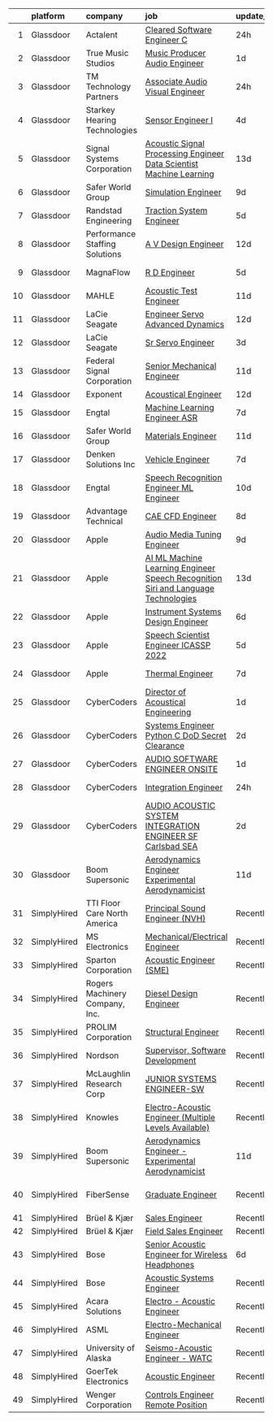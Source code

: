 

|    | platform    | company                        | job                                                                                                                                                                                                                                                                                                                                                                                                                                                                                                                                                                                                                                                                                                                                                                                                                                                                                                                                                                                                                                                                                                                                                                                                                                                                                                                                                                                                                                                                                        | update_time   | location                |
|---:|:------------|:-------------------------------|:-------------------------------------------------------------------------------------------------------------------------------------------------------------------------------------------------------------------------------------------------------------------------------------------------------------------------------------------------------------------------------------------------------------------------------------------------------------------------------------------------------------------------------------------------------------------------------------------------------------------------------------------------------------------------------------------------------------------------------------------------------------------------------------------------------------------------------------------------------------------------------------------------------------------------------------------------------------------------------------------------------------------------------------------------------------------------------------------------------------------------------------------------------------------------------------------------------------------------------------------------------------------------------------------------------------------------------------------------------------------------------------------------------------------------------------------------------------------------------------------|:--------------|:------------------------|
|  1 | Glassdoor   | Actalent                       | [Cleared Software Engineer  C   ](https://www.glassdoor.com/partner/jobListing.htm?pos=115&ao=1110586&s=58&guid=00000181d24d57e19e64e67a15b81045&src=GD_JOB_AD&t=SR&vt=w&ea=1&cs=1_ce58c0fb&cb=1657090693510&jobListingId=1007986078873&cpc=C19BE7EA145E205E&jrtk=3-0-1g794qm07imbs801-1g794qm0ii6hq800-239a644a165b955d--6NYlbfkN0ChYVx_I3yfZ_JDY3EFoivtqvi_stwnZ_kRt8Dowt_l_d1ydueao4NE-oUleRJ4yhjAT84hrvd75uOg-kl8XZmmLEAEl-xxI4xAIn5u-BB_S1Jq5nFRJ-DXsog_3wNIx93zBFLTHdhkCFEb9cn3WMEyJswSO7BsvwsFmSKvVb4SaBIK2NuCHPd_loHAe66cDzlkGnzuaSTrmMTPjwcNmRIWyrPAUDjHzihdndsi5MWuwA9WZTJfxpNdUXpt_GHJ_EiDSboWGfZST469iRD1Lv_0v0ljYGjD2oyGOuAf-OdFYQG3tlH2YR8Bgrcog0QmHPedCCWYkewIAguwMSi4nmxOEjx5cP8g0sqa36_gJ9jVyFYZLO54WAU6oNrCOwnyLqTY-rL3Q1R41Ysa2C4dQY_hgq-mN97_48jPlcp1_x5YRHHSu0Oa-YAJBNblrqM9ijN3ipNyNjdHFXLpsWUJ0qBD3Jq0uGlJqkeUggJ_1tJCwgMAPManu81mGiwGVtW8cem_QNqixwdOQjlGaYpn9-z1bLikEzY27QYLJfepW3dE5yRn6v7vM4bQ6qMAdnbZmSPFQ9IxiirRapnGcfCzeKTO4p-jy6M8c-OVEAj7-B_I69usrU9KTPOMKmrN6ResNtGq2GUCyCpCWtnbdFGvnnZbcAU24OUEORnNWx7tCH_gow-X7QEzuDEKh9PddS0rIgJfAUeuk28UKRRz74G-Udk6E0PMfIvW3Gfo7SrhLzkg67Y4WbmM17AK1g34h29gjibv3wYyaDzUU6gdMQPp8AVMoSY7h_4qhNp7F3hNoph42MWhYxvS5G49MJ_-LnP8klrg1H84gDo_EANfvWrWNZDlS4QLUrY1n6ZfSDnJwTH6Odx-ZazMupVE2ENN_-XmREPN1U5BBIlvKe3p0Xxtudhr2IZbc4ldl1T1sX1wjoJXXX767QUmUQHgZArEHyOoCojrhHS5MW8j23oQfkDrspMsnst8xdMeBJ3RIa1xu-5ixA%3D%3D)                                                                                                     | 24h           | Manassas, VA            |
|  2 | Glassdoor   | True Music Studios             | [Music Producer Audio Engineer](https://www.glassdoor.com/partner/jobListing.htm?pos=106&ao=1110586&s=58&guid=00000181d24d57e19e64e67a15b81045&src=GD_JOB_AD&t=SR&vt=w&ea=1&cs=1_f6762863&cb=1657090693507&jobListingId=1007982844153&cpc=C3517E2410EFB392&jrtk=3-0-1g794qm07imbs801-1g794qm0ii6hq800-e9ad603f9e1e1b90--6NYlbfkN0Cclaa377q9GeGOs9YARfq_eCDzB33vFgKlz5yYjo8czEdQQh3p8lYfEptMOoQyBJ7vsIfvVrQSJWNSSVEZI10H-7dZwhNuTLvz-qEP_0j4K4QBnJ4CqLCnpYSlWHbBS4qIZQgqN5MCnUg--oZJjHYXCubqSoCaROBEaetwyPCIiDI7YfS0l3UIgBx9lj3JYF3iXKbZuFNpFM5fG7g-n_iKLsmWDdhFpJ9G6waAn4pbyVNRVDYXzI-EeEijgibbRlbOTRroN9Fh8rgNZ-v4H_ATvUHfBNie0EGbqUeGNyylbtIv0baMzBbubPHh_FhU7NYQhnxZrrZv2u_mqTHsldQyjMaV1x97ISEgcOhFIJ7q1dOmjtAFzYzOZ2Z2sOBOwuzZ7pltiVPgcr844Iqrnp2rkliG3J-lQFEaxEcQXiqNlpJEHGy3L3w4h1lad4l16bxsv-IOnPrjWUUpBcanp1E9q4q0LnWCLL7pVuLUyDUw4KAqHArUKePhXyb_pD0ijcOz5U5EP4Clzw%3D%3D)                                                                                                                                                                                                                                                                                                                                                                                                                                                                                                                                                                                                       | 1d            | Smithfield, RI          |
|  3 | Glassdoor   | TM Technology Partners         | [Associate  Audio Visual Engineer](https://www.glassdoor.com/partner/jobListing.htm?pos=126&ao=1136043&s=58&guid=00000181d24d57e19e64e67a15b81045&src=GD_JOB_AD&t=SR&vt=w&cs=1_65e681f6&cb=1657090693511&jobListingId=1007985056122&jrtk=3-0-1g794qm07imbs801-1g794qm0ii6hq800-ae2dfae912fb5acc-)                                                                                                                                                                                                                                                                                                                                                                                                                                                                                                                                                                                                                                                                                                                                                                                                                                                                                                                                                                                                                                                                                                                                                                                          | 24h           | Remote                  |
|  4 | Glassdoor   | Starkey Hearing Technologies   | [Sensor Engineer I](https://www.glassdoor.com/partner/jobListing.htm?pos=130&ao=1136043&s=58&guid=00000181d24d57e19e64e67a15b81045&src=GD_JOB_AD&t=SR&vt=w&cs=1_458c724e&cb=1657090693511&jobListingId=1007977207720&jrtk=3-0-1g794qm07imbs801-1g794qm0ii6hq800-c9d9f3aad965f5e4-)                                                                                                                                                                                                                                                                                                                                                                                                                                                                                                                                                                                                                                                                                                                                                                                                                                                                                                                                                                                                                                                                                                                                                                                                         | 4d            | Eden Prairie, MN        |
|  5 | Glassdoor   | Signal Systems Corporation     | [Acoustic Signal Processing Engineer   Data Scientist  Machine Learning](https://www.glassdoor.com/partner/jobListing.htm?pos=103&ao=1110586&s=58&guid=00000181d24d57e19e64e67a15b81045&src=GD_JOB_AD&t=SR&vt=w&ea=1&cs=1_3bb96d6c&cb=1657090693506&jobListingId=1007956838548&cpc=6BBECBC74F3AC36E&jrtk=3-0-1g794qm07imbs801-1g794qm0ii6hq800-96c0718053dcc8de--6NYlbfkN0A2NX-yk-5saWumjHCeW1U7wjRG-yaZl6appTnwIWK0f8rKwxSZ_KunMwK6fICiLI7qhyb3VAP4n1P5rpdvWk_RblNP3dRrd7v1Vt5Rd7f2v0TATNLpa-x9D-YfHHQZnzCxjYNM3HlWGZn4DUHSM-NU1Njd63DZ3dR8OOiRnctXV-JdZGNwclMjFVL0PJPke_c5KuooElvSGgcq3kChcTutWVJKTpCkZSDkanCIopqP8l4EZ5N-3wVeLUwNK2l2Knr8SB57wO-iORZ57U6sFg2BpDHJ3EHRFNr4739MYXThvvBau97iNmTFVWy_C0dtO9-nD-QVHnOenzF2CLpz_Pfy77dtWG5rt_3_ZPeL-1qCNn7Fss3MFSCSfLUvq4psKOvBaWsRZRqsP7LBdcCmIH6dQSpYvzcgtQjKsDk9G1Wrbq4kzNco6usm0-tSBxgOSH__EvKeU6p_FIK-_SKOkyARe2R5AR9p6hOt6WmDezvTshbfiBCW_3n2EKj2j-1NHF_0I6JxxW4TPgDxYmaiZ_G9rJd21Rp_t7iAUQ0TKaZcd8rlyygurcEN2jvnIjeyXYs%3D)                                                                                                                                                                                                                                                                                                                                                                                                                                                                                                            | 13d           | Washington, DC          |
|  6 | Glassdoor   | Safer World Group              | [Simulation Engineer](https://www.glassdoor.com/partner/jobListing.htm?pos=104&ao=1110586&s=58&guid=00000181d24d57e19e64e67a15b81045&src=GD_JOB_AD&t=SR&vt=w&ea=1&cs=1_eb2de3b3&cb=1657090693507&jobListingId=1007964945990&cpc=FDA93C03AE7AED37&jrtk=3-0-1g794qm07imbs801-1g794qm0ii6hq800-96d226286c2f12c7--6NYlbfkN0DvYPAl5zQckMjk68bMvNfDPIAiKfADaYvAaxNfpCBdTYpuIx1McXjkqe6tCDHWi3ljEtOII_knDjEusKJI7K3G0sC_lSDv-ZEOXI1Iv2DsD1CYQVfOUYJt-ETIZTyU9mKS-ff0IcxA4pNjwZKL7zX3GTjAeYjTs8KHYuoV3tvcOoiTFalxrcqwDf2K9u7BKw11yJL8unYGmWlPyqQhuxHSouZQeKhP360fdjegdmqSFArvAkk1P0rUic2R-9YP_cZLgRelPN_e5W_b-U_7t5iXhaCFHks2Ci0CDaIrPHRvzcad2zZpsUoSLkj_J7SXDrJ72oVRQwfqMkIVZWECkt4KdN_FFBKbhJZje83SxfiB20i1aZoYq-X7SBN6OhQb4m3bNdtai7HWLJ8sgPbb1Meu4aJNhMF-xHjqqvq8Xstjuq_WsqttkYa2e_bnAXRFA9z_zBcsiaqkA5nBcEjZgJu2X2KlXNh82siLv90Y4zDXdLIYN6fquTeqG4X_gFCTJOk%3D)                                                                                                                                                                                                                                                                                                                                                                                                                                                                                                                                                                                                                               | 9d            | Mahwah, NJ              |
|  7 | Glassdoor   | Randstad Engineering           | [Traction System Engineer](https://www.glassdoor.com/partner/jobListing.htm?pos=111&ao=1110586&s=58&guid=00000181d24d57e19e64e67a15b81045&src=GD_JOB_AD&t=SR&vt=w&ea=1&cs=1_cf7c9f84&cb=1657090693508&jobListingId=1007973250816&cpc=AF1E4A3695F490BE&jrtk=3-0-1g794qm07imbs801-1g794qm0ii6hq800-001fdbb0074c0c8c--6NYlbfkN0BDx217eft1lC7uqItkaModCFPNh_e0lnHdKkvEJecXwu4gIqA7CFTnXnpT3oVx672UoEpqQbZ8CeqLnd2PjNd52z15eBmLXEOY5ERxuil_Cc06zE_7h2bJAbTw7qhELl5SB-9WOOcMC7-j5SH0fKR5-_cBUb8YBCfISaIKWxyg0ZA8LQ1ExNr_keRMnAZUoIsoj7hEfTAXQw6gZuoOKzDhj92zLxpnAeRrcZXsYRaG9FAzqJfzAOCu_3VWu4deybDYP0DGzpICd5makbbKRV7aNhAZbz4qhuSd2TWXyl8QXMKVyyQMVjQW1yZY4mOtUEru672SJemfdZhuELFD6mkn1eST5uXEwUoPufP49Ycw3q7zR3oXCC3f2A4zNfr2lpAqg9zF1H9I2PGeBwBqMUJFoqTtHbRAPR1iEQx3A8mqsrzPmUXDhRy4Fky8eK1PHsEP6-cM5rhIETa4qjsoa7Fc5qdkFOlBz2Zu1SP9t5yHes9LdXXFpzUtJjfCBAd8JyPdKfSozdxSTxbUFq5t390NqnNsFUPel1eaZyOiTbVW15IBdL8cImMZdhvT_twKIwKZvOIavrRZQ9xhPtBxE9eleWBtcciwOXFLfFN_1NbeO1ZhFPYEep2_iGwt-iv6oucv4WKOTYaPUZBjPWdlQ4mv)                                                                                                                                                                                                                                                                                                                                                                                                                                                                        | 5d            | Hornell, NY             |
|  8 | Glassdoor   | Performance Staffing Solutions | [A V Design Engineer](https://www.glassdoor.com/partner/jobListing.htm?pos=110&ao=1110586&s=58&guid=00000181d24d57e19e64e67a15b81045&src=GD_JOB_AD&t=SR&vt=w&ea=1&cs=1_b3266a42&cb=1657090693508&jobListingId=1007959401680&cpc=14D5209370AEC984&jrtk=3-0-1g794qm07imbs801-1g794qm0ii6hq800-39ede8f107027337--6NYlbfkN0AXoFliKwNxzh56Bt02S5rD74fUBi6QI1EUlbM42wbglNw8vVVxLQivIe2A6KbchX-Up03sFZ__uaskewCT7Yj-hFJJzeuxTq7hU8qD5Tan-fUtjOS1c_8Sq12GEAMZWI6gcodv5HQk4XYkESwoir1dR7YhZnykgd3V9fMzIXlKvK3D96QkNQMauaxTivINUx44djUEnwrdToHWMxSLt9V4YgtMTTvVay6zLfaz46fqK09oSf_5-9O9tLoS8itrS74y0Wy2rkXOHJlFzoittQXF6v9k3T-VbtEI0uh1ctIvkm5iqG2yTY0EGlPKd9QEhl70vBHe0lyCNDNVcC82d1LxIwButPUMYX40AdWgg3KksfjdkRuSYSgSC7jl4iMWNuKI7e_FAvp0sxbYlwRqlm0tVvCdxkWCJpP2guUHWPTBpsZDZi3s70B7NRZWXUITJgQX9ZmU91OAvC3i4jOtXwuMLe-WW4Qgis0vo2U-IaSwxENyyyb_TKtXSuxsP6VrFMi9bYKuBh3IGQ%3D%3D)                                                                                                                                                                                                                                                                                                                                                                                                                                                                                                                                                                                                                 | 12d           | Charlotte, NC           |
|  9 | Glassdoor   | MagnaFlow                      | [R D Engineer](https://www.glassdoor.com/partner/jobListing.htm?pos=102&ao=1110586&s=58&guid=00000181d24d57e19e64e67a15b81045&src=GD_JOB_AD&t=SR&vt=w&cs=1_cb92b986&cb=1657090693506&jobListingId=1007975497174&cpc=D39918EEEC7506B0&jrtk=3-0-1g794qm07imbs801-1g794qm0ii6hq800-de300a51145811f4--6NYlbfkN0C38BWpw3EBzI29jt_AbLJgXCBMBrbC6QbXpjXhG4qlugkjjCBYCZJb2J-DLr_tjlrJYi7z2ecRbfFPeor0jyUh5wVywVcPXUrZTMcXWiMRMNx4Hn-FgfgKJMJ9Fdj6rOQohYO9Btxs-gBvV0zBUMWhTExYqB3Gi4k9SxN2uT3bfHRzxMfDwU_iDILLkUdG9yR3_3kPjzZCqKbSEPfDh3D2tExM5hMm3D6LWfyTsyCz0Was5oca0ZvMMVOT_1qfJiLDOHki9H1Fh0KxAisf33MPyelOd0DzhbsmegokHU0bmnD6Zi38okdGqlAIyDRQR24tbZyHlyeaDaLbxutqN7bDFYaMQPSMW2UU5iBWwhZ3LQ5VleUbh37irK4dLlBxRgahlzTuhqUDFjM8502MQxKUY5IdIUr7CvXlN4Uwux55ZhmTjA-YNzr8xPbmom0_6lbATdxxJ0UouOaUtm8bwK5CFcKPdHXNKSsJhfmQvTah7RVdKH7qw94UEI-vayKRnSh5avfC2t_nzM9_n6iN4lGl8sw6QvX_tiDJQzIhcd5AmWbmY_kkHNQLzNV8KSlePc7BdjILsN2FusoluWjUV-mbj052xKNZgDObwu7K1rV40ut58STcwwISJg8vWBWzudoo-yX9vBmVUp9cdObghRaj8WwcCaPHb4dM72DlkDhd27fGiMGPqB6WOQdLUZQlGi8JQ_lEjg0Pk0oMEGd5PiyAuz26_gkdSmr3HhNahZxM0g%3D%3D)                                                                                                                                                                                                                                                                                                                                                                                             | 5d            | Oceanside, CA           |
| 10 | Glassdoor   | MAHLE                          | [Acoustic Test Engineer](https://www.glassdoor.com/partner/jobListing.htm?pos=128&ao=1136043&s=58&guid=00000181d24d57e19e64e67a15b81045&src=GD_JOB_AD&t=SR&vt=w&cs=1_df0a4ae0&cb=1657090693511&jobListingId=1007961615217&jrtk=3-0-1g794qm07imbs801-1g794qm0ii6hq800-ae8e3c67f2cc13d0-)                                                                                                                                                                                                                                                                                                                                                                                                                                                                                                                                                                                                                                                                                                                                                                                                                                                                                                                                                                                                                                                                                                                                                                                                    | 11d           | Troy, MI                |
| 11 | Glassdoor   | LaCie Seagate                  | [Engineer   Servo Advanced Dynamics](https://www.glassdoor.com/partner/jobListing.htm?pos=125&ao=1110586&s=58&guid=00000181d24d57e19e64e67a15b81045&src=GD_JOB_AD&t=SR&vt=w&cs=1_f5d5c7cb&cb=1657090693510&jobListingId=1007958536843&cpc=9908D8D4413DBB8A&jrtk=3-0-1g794qm07imbs801-1g794qm0ii6hq800-69c1aa3fcfdf28a7--6NYlbfkN0BVweAbpb_qTG7kONbvOXWOFpMik4mIBI_owmbH0tVOH8GIYTflTy_o4IUi18-ZUUziEqKhrIZRxK0I4k7MG4dcSRZDBgRndHLisgWPBwBVjhBS-w9wPjmDfG_Sxk4cO7voZz0iHeCSVxsjO2csQ_DEZ_EFLJDWDUjLfaYPC9SavKaDwkXkac4tA0VIIITIf9ruUJrD9qUfAvPm64wuvhucUfv31CPjHGgSpXDApuWJo588V2SLxL5UeTzYGTlRZtDphgixR_ugL_P4idV4T1p4llSghzK0p9ZNNux8lt6m5b7M-bktGS2IViHIOo9r_FTyB3Jewy60iF9dtCs5Sm_QC-nAYWdhkg1n5uXy5va4tSrhRXgtGNNj0zBZ-ri4G-bE3eaCb34n6pVmlX4rFNLlyT6rFPMX_Xdx6UlTcLAlYco4Z7FE8IFpMPCQn9YkJKyRK6CLa6g2VpJ2qsFX0vUMyeLVOh1hj6C_jPUyVzEb2OQlXw8TQ3EzMIQ2DFvjMM9Jy6jhh7_Lfe-xRckmgJZwZx2wDHF7dDNYehGBKxv3mp6ag-u9YzMQxRzyP2m8XvfQr58hwP6bnWhUo318fjzhxe0XOb4TbEm-aXkC0GTvjVIfjajqb_VTbIbjiV5jEQzV0pyrBTuvb0DgSJSsHmmiL7fhxSKKdDefyc5Nu26aNhOCV7YotZLmDkaQRVoT2WxKMozAvbNa_-QGRki6jodm17QxB8SpZ8Q7CNpBQwh7pwMlrBQ6yioExloBaJhBSipDFf4F5JoWRgk2yxrrNq01l0uPlxg8269tnCjYD6QN2WEFCN9Hcgly)                                                                                                                                                                                                                                                                                                   | 12d           | China, ME               |
| 12 | Glassdoor   | LaCie Seagate                  | [Sr Servo Engineer](https://www.glassdoor.com/partner/jobListing.htm?pos=124&ao=1110586&s=58&guid=00000181d24d57e19e64e67a15b81045&src=GD_JOB_AD&t=SR&vt=w&cs=1_53040fe6&cb=1657090693510&jobListingId=1007978474343&cpc=AC285F3A3ECA6BB0&jrtk=3-0-1g794qm07imbs801-1g794qm0ii6hq800-b4d429cffd9dd0bf--6NYlbfkN0BVweAbpb_qTG7kONbvOXWOFpMik4mIBI_owmbH0tVOH8GIYTflTy_o4IUi18-ZUUyDH56jzXsi4Yd0jbqxjbt2uybHB3WUFjdOGXfb1sS0wXcTrS2bmmDIjza3lfxt8m96sMgaU_NGuXrpBm5slqcuo3ORsfiCWvZONU1hhP7exok3PFUBD4K_r1al3OHxg2N-iSWm-AEWqmaj3u5E2C8fAUG_qFkq-yanyaGsbHhaY-tVsO7csi3nh4Tk9Sj_6VsYqINkIDthe3reqm7gv0mdVMB0pKma4PPyjDxbAc2mhz8lqFe0vAjbSMQ4bzGjcklHZB3_F3hEzGbYSbq_K9b8-SwlF_XfkNAwvKeGMWerfEo6K4qK_5O3cdUs1o8tHTqBPlMSJnUmxGlGWUKPfg-4Pyq7zGvDDo4dk7JFmOrR4cwmh8HEzmrpIQ4YIIk9V5uX_obP_FEVphFldxc_2Lsg2Lw5Wphkb4Mt04xRv_Up8HjIqpayPH_5PW6TSvpMeynB25lIVdBFqNVaBayamr9eAYvhK6XCvAx9NliRWbCwY2ao3B2vr1VLGBQmfc0D-poRNZhXKjVnwsskSkVJ9bLRxc9AzqntQH4NNFNyMQiwA6797hKjq3_GHV-QmBLLqya_G1O7FjwdZbC0hf_hJCnWSqMUcYICAWGvoHaNrmH8yRDGe18Z1zEKLsipoOosXgEHs5XMp5D2iqEM1l6Lt7j3cXFD1JlG0AdAuMWunpkIpN2z144SiJTl8ODICXSl193_Er9WSjs9_iqvcl_WTayYNwktwO6CRi7vrKbU9isw1BrKWvGwjkSy)                                                                                                                                                                                                                                                                                                                    | 3d            | China, ME               |
| 13 | Glassdoor   | Federal Signal Corporation     | [Senior Mechanical Engineer](https://www.glassdoor.com/partner/jobListing.htm?pos=101&ao=1110586&s=58&guid=00000181d24d57e19e64e67a15b81045&src=GD_JOB_AD&t=SR&vt=w&ea=1&cs=1_585b9f54&cb=1657090693506&jobListingId=1007961884057&cpc=AD560D7F3CD45A99&jrtk=3-0-1g794qm07imbs801-1g794qm0ii6hq800-45c7f1fcaa75f243--6NYlbfkN0Bzkuy17zoNwKMVjyusHhR7JNYo3SmelKzW8jp1Pa4Tky9YdqQTYDruI_Lo_5CRHlg7ix6VFGCAEAJ6CCWmPhz80jX0HodsfXkYCgLXHVqie_K-y7wsHjFFnc75fC5eG1qJJv0-iKJ0Gv6_eNsXP8MlAa9qp1uMEVIs4lcA1H5064MaqQktoojkgb7ytKJYiRWwtVvObFQENRXIOTjcwPJf9j94mIzWSV4JlFlfwipVbRQaF3OFjqcbTmDALEnDoG9mUPT_yR7yfMu_Yw4we0xtyCJoA5Av1I4Hjti21gCLqH08EWirIGnqYuhFhZ_3u6bi9EdVQCgEy_7DrjvcJ_QSMCqaTnI9KUbt-J23oi8Q6hclCslMrnz0_wXRTL3kvlCznyXKm2_Lyz6WwlNRHGkgljGOAYbKJxD3UroZmfjuPB3kOKW_e40zqGP4Y54ND3w0GfAjCD1sDXoeSn39PEhUaTvEKMsIhCjltnNYoF4wYck72pwhbYx92eFCS7IntkMJE1B369WQ78H2q4ICfI9T)                                                                                                                                                                                                                                                                                                                                                                                                                                                                                                                                                                                                      | 11d           | University Park, IL     |
| 14 | Glassdoor   | Exponent                       | [Acoustical Engineer](https://www.glassdoor.com/partner/jobListing.htm?pos=129&ao=1136043&s=58&guid=00000181d24d57e19e64e67a15b81045&src=GD_JOB_AD&t=SR&vt=w&cs=1_6bc49173&cb=1657090693511&jobListingId=1007959333021&jrtk=3-0-1g794qm07imbs801-1g794qm0ii6hq800-79f8fbb655aa20ad-)                                                                                                                                                                                                                                                                                                                                                                                                                                                                                                                                                                                                                                                                                                                                                                                                                                                                                                                                                                                                                                                                                                                                                                                                       | 12d           | Denver, CO              |
| 15 | Glassdoor   | Engtal                         | [Machine Learning Engineer  ASR ](https://www.glassdoor.com/partner/jobListing.htm?pos=117&ao=1110586&s=58&guid=00000181d24d57e19e64e67a15b81045&src=GD_JOB_AD&t=SR&vt=w&ea=1&cs=1_dd8860fe&cb=1657090693510&jobListingId=1007968594417&cpc=F4EED0218A761C36&jrtk=3-0-1g794qm07imbs801-1g794qm0ii6hq800-980713680f02e2d2--6NYlbfkN0B7Z8t6fEMDh_BTkcJVPNJicKvZQEBTy5HSwyHa20ewqmyfWNXjNsfvmtdqiCQm-EycS5O85tOZ8yxIGBMMmwGnY8MEOKUgmJM6xXSEyzHlY2AiEvO04mwQKFpYAuff2zdtF-tbwjg3mgOWZJDoJpmQviIPrPXVcxToNtkBMUdxFU14YBXL8_Zmsen1sYdQD-vjYexbiDMnTMBx2dtOY0SwLgrtXJ9JAQ6191P97jKQD6gbpHaJ0REgnPzusCVqHS5aen2vo7-ehPVrgBbtfdafymCdwI5Al7w3d_uvFEVczqEM7fNeAb5JGRYJ-p-7yRta850mh1L85u8XaqbNQSiq8hvGgPBk721cMLTgEDzWx91FkG74He-CmDPUzUSn3gUjcDzzg63iVP4kAVxxM9WzieEKLVpeGQbEopKQdnUuXtXa4GAvkvkzaeFIqe6Cs2Qh5UH3eH8158qAKYHYFw9SgZE8yzjULBSv1baxhU_tEuhiLTKPryBmD2VxKcS3pJ_KusqRyPVbzYIXW_nHEyoM)                                                                                                                                                                                                                                                                                                                                                                                                                                                                                                                                                                                                 | 7d            | Remote                  |
| 16 | Glassdoor   | Safer World Group              | [Materials Engineer](https://www.glassdoor.com/partner/jobListing.htm?pos=105&ao=1110586&s=58&guid=00000181d24d57e19e64e67a15b81045&src=GD_JOB_AD&t=SR&vt=w&ea=1&cs=1_15c2584d&cb=1657090693507&jobListingId=1007961802950&cpc=61E17551093C17CB&jrtk=3-0-1g794qm07imbs801-1g794qm0ii6hq800-6212383a47e53a73--6NYlbfkN0DvYPAl5zQckMjk68bMvNfDPIAiKfADaYvAaxNfpCBdTYpuIx1McXjkqe6tCDHWi3kxk6lOEKWz_PQqGeZpBTc4G87zF8m0YWPFqzv_woDnHgrLqAjZ_8qlZkP0-TJGj49JO3MNTrMew6OOHuLF7ndPS6Gq8xaD2OZ-Ph3Kko75uoyuDg9WUKophPKXqT_a_ZZdZ9olm_2dTeJ7Kv1OW8mk_CjQgS-P1Eogp9oO1jRu609Qg57NmLj3V8prR6iSEywpheRoxHQ3vW8JSG5RnF_F5O_QazzTx6tmf014ZiglN7V4xdKgMtdpULZig0dT-XWDA01U94P5C9Auqq3bWpyKg5MYL5C8IL-LoWqgZnM8We1WEaJ1l0nhVxqCEHlcSxSCeQy-9irY3INysVpuE5wTzFXi2rn4VYeDpAOlYhh_GV6uQ2hdS6vs61mqMd-veeBVAgnKJM7v4XKf9de0ZPmwDKHOSkNAkeWr5x2Dewr-CBAWUmh4_jUzMskeRFjOxGI%3D)                                                                                                                                                                                                                                                                                                                                                                                                                                                                                                                                                                                                                                | 11d           | Mahwah, NJ              |
| 17 | Glassdoor   | Denken Solutions Inc           | [Vehicle Engineer](https://www.glassdoor.com/partner/jobListing.htm?pos=109&ao=1110586&s=58&guid=00000181d24d57e19e64e67a15b81045&src=GD_JOB_AD&t=SR&vt=w&ea=1&cs=1_c88260ab&cb=1657090693508&jobListingId=1007968657831&cpc=444700D72F2ECBCE&jrtk=3-0-1g794qm07imbs801-1g794qm0ii6hq800-a4d0ebfb4954a2bc--6NYlbfkN0CVpS629HKSwIbWU3uCe7JYhQFqHj9gG55VMvd9q8Wv50hGiaNXpDD-eCLGfiX_7JR8NiVczPCRE61FrIkn_nv3sVSjUn9OYop1LuWNw--_7UPeuRsE7SDIUu6bpX8vMT-BQjZqdWvCy21gJtAPYLdQFUqaJu0Fi1gR9v0NOuJuDQG0GLry0kinG1hLBQdSG4gCNy2J4ftgTKu_IZZh5Cczn06JHGMhihUR5hC2xCHYEvWlREwOkegJU6Lucxko4ZvTCo1EHZI8D0iX1Y5A_ZU-M9UmJODcZL72piINp0xJx9JgecRsf5IaQQ4BxclCc-0gLenuamknospR0z8psk3fX9-Bdi4jgr7D3AVObcw73iq0QuqEwzqOxJII6kb6HRQrSPKouJa8poIrHbJe-NhV9laDqWSrGDYcGUAh2UKo_b1-Tyz1UbV98fWaBYCT3M2JweCMQDvMxsx-TgMKnQiwG0O2OGX65o7luRhCskYOx_YiOVzGE6e9k3auOPbCXaM%3D)                                                                                                                                                                                                                                                                                                                                                                                                                                                                                                                                                                                                                                  | 7d            | Foster City, CA         |
| 18 | Glassdoor   | Engtal                         | [Speech Recognition Engineer ML Engineer](https://www.glassdoor.com/partner/jobListing.htm?pos=112&ao=1110586&s=58&guid=00000181d24d57e19e64e67a15b81045&src=GD_JOB_AD&t=SR&vt=w&ea=1&cs=1_a3b2746a&cb=1657090693509&jobListingId=1007963445779&cpc=47CFDC01B3F81FAC&jrtk=3-0-1g794qm07imbs801-1g794qm0ii6hq800-15dfacf6dfdd84d4--6NYlbfkN0B7Z8t6fEMDh_BTkcJVPNJicKvZQEBTy5HSwyHa20ewqmyfWNXjNsfvmtdqiCQm-EwQcacNldguJfxWaer77ZZmNbjSpLFNRyy4CnkwZyhg2FEG4B0_g-SUidzbW1tHQ6Rw_UrJTLlmdiNaHAydj-0PYAoYQ3ZWTQFzdkDQbWnQa157Dhxt_MVYfzNbmJ1_4nfyf9tZ7y8QanunOHwiBHnQ8fr3vt6Uhz9wDnG6D_7g2GgObpOMJK-q9w_hYH_LI0pI8xKCbtK3D88mB0Jz2_SmaJQTD3riLVn1r_W7NSRHkyUWMb3WAYTD4Z5SLjhyrXhebpMOr5RsNAsBFzsBGUcFDVJAOjTUdRZ9vhErgRkt4deQY2Eo70T3mwiZEamk0YlYB6KsPHk9_8u6YYIyVpnJf9s74V1_MxT9LKByLlZtYXId0b73Tk4A9I6twWq5tvYoEeyD9_kqUTRfEF2rxaVLuYBA865f7rpNYMx-JKL7a6OV78XTDlJMlzcJIutWB648SKRhTJCzs6OldpOeAZscqyCSysdgiAU%3D)                                                                                                                                                                                                                                                                                                                                                                                                                                                                                                                                                                           | 10d           | Remote                  |
| 19 | Glassdoor   | Advantage Technical            | [CAE CFD Engineer](https://www.glassdoor.com/partner/jobListing.htm?pos=114&ao=1110586&s=58&guid=00000181d24d57e19e64e67a15b81045&src=GD_JOB_AD&t=SR&vt=w&cs=1_04ace48d&cb=1657090693509&jobListingId=1007966295586&cpc=8D52E76475A7E842&jrtk=3-0-1g794qm07imbs801-1g794qm0ii6hq800-8aa7339997f9a319--6NYlbfkN0CQRQ3eiV4YWjrRS1ho7HVQ9JO8v6Fb3eU0yDOJbdOiEguntuRlpE4-_N6DYLNj-GrSFynCo3eA9i0mjJ7JgcYrzwKb3tWClpO8NUaj-_6eyVm9eeIlMklvfwYqNfGbZKkXC2syrSPqU2vdP6Xwk61EIlVdlBxWvZGqMctAJktjJuLwveNvBEAeouUvM5ojMJ13vg8mFz7vTUyiTdxPML5Vg86ZNf2iH0sg_gmD71Nh3JBLdRmlTPCZb2SbZapVUUB6CV9P3jAisikH1u7pfU4GEW3pUtOd3grQlpSj5SjGCkkhXZYHkgMBXzRfGRiWpQX_ftcM7RXFadfl1mD1tK_ujXGa3CcEztPq8aFsX0s2JFE44tDIQxxfh9cKqWa5pQS6wkyRPm3tgye6WLwaSVRZR6K6bJMzb0gMwzXwxL6Olj_BZuU-QTYzjsnAqV00ME6gmafKXLmS8j3uCt4GuBPh5SDlH0R860IuU0DKQVHYd8P4slwx0bfkEGNdZuxCDiYNn_cP2uaL7lMJSoa6omuxF_Q-vRJjuOPTnzp_kYc22cgMsHD00QDA)                                                                                                                                                                                                                                                                                                                                                                                                                                                                                                                                                                                     | 8d            | Raymond, OH             |
| 20 | Glassdoor   | Apple                          | [Audio Media Tuning Engineer](https://www.glassdoor.com/partner/jobListing.htm?pos=120&ao=1110586&s=58&guid=00000181d24d57e19e64e67a15b81045&src=GD_JOB_AD&t=SR&vt=w&cs=1_3ddff720&cb=1657090693510&jobListingId=1007965233007&cpc=2CAED5C921A5F994&jrtk=3-0-1g794qm07imbs801-1g794qm0ii6hq800-c4ec79feb71a4a17--6NYlbfkN0BvKrLyj5gPmtZO9T8euul8TCxuuKNOtzRJOomxnwSEodTz2Bc-sPZlO_uSwsktAeiFX3lZLOWiwDHYHXM4w4N3x4ofAAmFz5hcXryWzJDEkC6eLYTJuNhdo86gN0BPXXf6brFb8NbKw8OvGNkDGWysU2NpqnPPUzdO_0E1R5CZAybEjmtyzF0r0_IoeLQEQzmxk9gEwg82QmmeI1x5nPwopInHeR2ap-68bS7DVCTtaRDSFS_N4oZrno4GSNQ-VQAYWp9Wh-XUFeD3k7DbdW6gI_M1BAUcX2Ad2o1qEL34vwl9parIUQtN8ug6UIjrzTIor1W2Ftuf_kY2x4tuoEeaO7u6JAKX1DLL6PhIMMOdJlJ8-Xt3Z2FJj3XemCDCkruX6ONP8BkO1rVd-V9DmdjFZPUy122nt__wsfib1EqZ0tOVjqT_8cO06g5UA_qw4XXP0kCPbeQhrxjZmSmZzy2V2GJNCuV7cvTtK9LW4UHtpWAsg1tJw-W_Jxckfk48zJt3S6PpUQ5wRnSbnyhuYXZ2WIkesqWovTSOrs70tBbEEsq9Jaqcb46VN2f39mwjAeD-p0pdlwhxe-xRjBZqBI4zEJjYFRILm_7yyimw47OtxyErzvYXvcJuJSa6EpxeX0hRlPa9-A5UpjsRRE--et3u76vgVnMvX9AHPl6pI0eSxVmilr8W-j3PHhW_SGGfnVf743fMnNWSU70dKkUc8pCTkcXnY3J2AD5F998wLsO2D3Oq1iEm2y8ji2ed58lRsD91wz6RCY33-_irq4uq-NdEeHXAP7TD4j_nBHNZPEk2qCxSA5HnOwB0qteBnqlWss89IjXI1XJSxiTysel9iHwdCYQ3e-u7t-wyGV13jNFQvAmNRit6U1ErDqjQVIy0Nvl_SLhTYd33Ru0f1jrUuyZWjTqhoawPGTIGdErNDlXwGEDDMf4OdfUMdspfBoZ_uzh3Yle9tJLrT6AjRpLYkDpE-7bSm1T--zs%3D)                                                                                                                            | 9d            | Cupertino, CA           |
| 21 | Glassdoor   | Apple                          | [AI ML   Machine Learning Engineer  Speech Recognition   Siri and Language Technologies](https://www.glassdoor.com/partner/jobListing.htm?pos=107&ao=1110586&s=58&guid=00000181d24d57e19e64e67a15b81045&src=GD_JOB_AD&t=SR&vt=w&cs=1_27f18a4a&cb=1657090693507&jobListingId=1007958038070&cpc=3164FDD6030E246B&jrtk=3-0-1g794qm07imbs801-1g794qm0ii6hq800-6db3cb9dc76c75d6--6NYlbfkN0BvKrLyj5gPmtZO9T8euul8TCxuuKNOtzRJOomxnwSEodTz2Bc-sPZlm1JPYWoVnTExhjqLdjojEAt_IekHvZTvYlkK4G-xkRKeslAz7x35oAI6zItaJonoYtslLCLD4jNF97rzG1ObJGkmiLtHEr6R-GEyxrGtBHMLq9_h86HZaRQoxau6BgUVuSvj1doJqZ-_359vOgr2zgfHPaP_7mwY-9nb8U8nlvpskGr_o9Gg7RpHljcYPkL4AKKaVhMVQzH9-6T9Jx_UGREuBiSAFsOcP5rEQ3RHZBAHLbvRW2r4tGreQJIBsu1uIkBFO1lOXgEbjfjPVjt7PoBXCFpDWniFNJC4iqindz25tnNsZMvKarwiqyKAhf9Z0GV69Wzt0Kijc7WkKVFQNotFaYfToF5w4MWr3vkIxsB8YNwyTAZLLRSss0wIUoBIjyT4OKkjbgEisD1UDftYZlZedDePBPxzL9GqgFNYqp5wl8Kf9TXXHmF_2uA3HOhp8BJwqRgxS70EERN3SiNscuTilh8xlzY6yG5fAtkKKWoTcM-8dRc95DON2Kv9e5KreN2TDzdw3oN7HOkJoUdask1OG6InQJ3zsnZLMU5j7yfOEM1EzTvQm6NpzxvDqTPtR6zAYpqK8w1M21AnV-YzhJHybgXUeiolLSro1Dhvr9OXnLg6sadH9DtEiXn8gkUzHqkf5GXsCF2Dzr5rt3QD0nbIW79vXp_8iYWIe2POEXRRd7yrjR_5NZxs2ohdDbP4DOYhYo_tkc7h6A_qu8lYl2UGCxfYEhr9zDC0OxGYopILrhPs5GtwHiz6hgyDrRUBnPuJw8aPehsqwYoFgEg6EYWKBdX2FzpycG3-PD8aCDhoj2TnxRJUxapf8QsH5yiEDI-3FpJ_wWPk4zX4oMa7MUDL-jY-w5KYKNVpPFcooeRmtlXmlMHa1cNipi2GdnB2Yp-TNMia2TW1QvcXCn65pyCS1wuOLWTB8cH6AzRsKElOWX79A2ndRtu7ynWdAOfGJSj_KYMcKquvHDvJrbo56ndt6A59kzqpzHLgWvlyNcs%3D) | 13d           | Cambridge, MA           |
| 22 | Glassdoor   | Apple                          | [Instrument Systems Design Engineer](https://www.glassdoor.com/partner/jobListing.htm?pos=119&ao=1110586&s=58&guid=00000181d24d57e19e64e67a15b81045&src=GD_JOB_AD&t=SR&vt=w&cs=1_91beb359&cb=1657090693509&jobListingId=1007970094235&cpc=B076152010A3B66C&jrtk=3-0-1g794qm07imbs801-1g794qm0ii6hq800-b9e46a702dfa0a85--6NYlbfkN0BvKrLyj5gPmtZO9T8euul8TCxuuKNOtzRJOomxnwSEodTz2Bc-sPZlSXfvz6ygy0vastvkEhm5ETJwOTdc77DzdgeWJ2LUuVSz1lhwk1eNw8f5c9r55nohAsarAOmKGwsrdH6512flrFjP41s9H4Zh2xWE4fKMO3I7_maFxcgwGtLfDXBhXaTuKxvbnyKs9lsrsHS3U0RIqXH8Z8a9lwUVrdwMTTYsrY8yZvwXj4vPsBqyy7oHFVom5T7VDxOM4vZf8ZLrpoPB-u5n0kU_S7zzOI-S0yqFIj6-PWbkqCc_pTMwg95gveGtKD-PxKt6hs41u2SyDCzRMooB84UkXiEpaLhUGjY6Kvcq7zGk7P2hTHfmLhjxPO-KxPomFz-Q2jCOSdeDT1KIkiosTQJ7fzssN5vMYxSB0tsZvRulwbIC5ZDRFIxGcRDdDRE4vAyGQQ5akWx1_10apVlJDRoGBquTJK0KM0x79fnYxZVbpSyqHRQOoD5WAdLUCCs904gWG_DegOMAcOgUxvrsrQNrAAUJ4rDqeT6lqT0B0fI_Lz8mF3ywbWXKKIhR0QKaZ1d-yoSa1r2O7QARuHVwqJtQIxs-dFydaCw6RX6zoh29lnyNnUaV0yuYcvd9i78v-2y1bdWPa9Uye2tMJHM7NqRuv4YoS_eKxsoj5bXZG0VhxQpGr1QJldZ8Qw9-C8GZv22ffd4IIAH5WmQYRIW8U9xXpp5BgGXpbiCkzgAEq6phD4ZnMC8E1CoM2L0pdZG3o4RH49j-c6jD-gBD8oiXwCoAZmIOina6slms08cKkCbMfA6CZe0ZXxG8mM9MxwH4Zk7LAvkMh9nODm0QPzaRU-bD8Rpq65a41jeBBvHbV5kyJT62Vn25LGZOxtngnxVpCXbAOaOJXOL2JorjhPozwehjEvdZ3GbGw3NsumJhc8GreuHeo9ylrmfrn59BT7E0nwqMFcPG4CO1JQyck22XCrmIcLfU3GW87VTJ1IQ%3D)                                                                                                                     | 6d            | Austin, TX              |
| 23 | Glassdoor   | Apple                          | [Speech Scientist   Engineer  ICASSP 2022 ](https://www.glassdoor.com/partner/jobListing.htm?pos=118&ao=1110586&s=58&guid=00000181d24d57e19e64e67a15b81045&src=GD_JOB_AD&t=SR&vt=w&cs=1_73242e48&cb=1657090693509&jobListingId=1007972446544&cpc=F41FEAB56D215062&jrtk=3-0-1g794qm07imbs801-1g794qm0ii6hq800-8d2820b72c8f1834--6NYlbfkN0BvKrLyj5gPmtZO9T8euul8TCxuuKNOtzRJOomxnwSEodTz2Bc-sPZlt2Zgji_QUXEWVZWMiZmYmLP0GX0w3P5OSPEyIABfYw4BgPx_p-oKWeGiDX4KgHQa6P152eFmmZqgPaWIaGNRcbCBbusIy9soiFgiDubJ74ZXew10VassKy2xXU39m4yii8CmJ7sGfvrs5gLaVYNPMgxe-N6wSC8MY3YTrm-jAnnwXV3U7feh1BdYuDLSDVW4qyeAoPd8CvcZnE7LvxRWSR86Jahkv6-98nCxu1pAV2R0xelxWTGrbkCs4v3O2r6XKmFFB0nCirYBXCseMMFldRqhq01K22XkoZP9h2gJRHAioTidAvLUZlwnMf2OG8KiQYwo-aCIpMEUVOFo3VQ-nPPaNggQHE-3o36brN388O6Jpwl85CXoTBDVwfUaFVBKaHv1NM2i3qc8YQE5LbcHZ2eE7uFcQsaWKWSBAE2yH6WIbU0cai7J4BgqUSERX5mTIXGW-dNlO1Ksj5GFzFHPjE4dsF6O-4hkwpqj1xhaoezgq90a-FbTIg61JIINfR6eU31ntUS0pZh9ETxFE_h2Fwm9ELH7DrdDoVhUG2TrdaGsFGjozaBHVM0BWjZip0MlrKsiXiSjoBYcRxXOaDvuOM1vm03o2v8CfLEv5Nf2bjdZ5LTehXYeYzn7VbIookhOyeeWt6ByZg7TJwAzLV5QrlhKjmtLiIt_tAtNNVDCsuUc5OU-KfFuHRgrCYG60dyea9caHWcIA8BmeVJHjge3nmIR-Vq_-kgy_oaoorj89wjtd3uOlYe2wJhVCt-XC_SuNc2_9kyasnWk6AlDbQGZqS5LHb2UmA_VjZxFfXcVu0d_hTLtXN0aU-kleQ8Xoyq_SMwEm__ONf77lgVZ5tay_zUhzGeUh_IM5WhBl773_MDaK_-J5gm3ZXhgYRTB0yXEIWrWqURRcjFrwfLmnXpI4dBuTwRY8bEXA-Ugmp4HIv4%3D)                                                                                                              | 5d            | Cupertino, CA           |
| 24 | Glassdoor   | Apple                          | [Thermal Engineer](https://www.glassdoor.com/partner/jobListing.htm?pos=108&ao=1110586&s=58&guid=00000181d24d57e19e64e67a15b81045&src=GD_JOB_AD&t=SR&vt=w&cs=1_fb8c616c&cb=1657090693507&jobListingId=1007968088694&cpc=2CAED5C921A5F994&jrtk=3-0-1g794qm07imbs801-1g794qm0ii6hq800-46e2b98f41f4b0bd--6NYlbfkN0BvKrLyj5gPmtZO9T8euul8TCxuuKNOtzRJOomxnwSEodTz2Bc-sPZlO_uSwsktAegeQ04OHVZhRgFPPvobbJNf3hR1Q7Lo-2Goa0ODMgchbcA5d6FtbliMyGzeeOcs7Ko8keNSpFlgOfTwllU_8Kn4bZnqpQhm0nsZuTutRrXfetXBN62vyygDffhcoxhTduS0QdoZG0tf-BZs0m1D_HMp37vLZX7cAB0czJ4O6psC6tx13I3eAZBZ_nnFOE0SrOiy7y0fhD1s3SJfrRzCdZBd2STAFK0f48wYGyEwArxRnqPHDM8KNocX3HGKGoJe34CkCuI1DGgQUKDubbJBZpazd3YGs1DGqqCjBChKL-jXIGYhVRijLWqLAZfEub8vVfye7kdwXQNGinlnOHurz5OlRm8BuuM4omMe_UfEpw9N894iQj1WewwLNAd47FdHkj-Dvsr9iWXEVEZOVtEk8AwxBzTrKEwgl2_IyQKlJbcjrjdGQApCEjWV-pLdixTxXxxHeemD6Qr9PNynJrENt7lvthN-qJM76p2YBnZX7gCcoUv5dOHnJwWUr3Wiqm1WpjaNFGbEre_W04nq_o62xOcv8QWB6seP21KHBn2eidq4A5rdEYHzBs9REnTqZ2qUiSbdgjlqME92XNSiNnOcBKr99BxADSqdsAt8EdpMhR2__66RVIo5ks88UP6VlzuzCzy4oxbNbkOo5LmVyCW1bJI7dScnPwZ3ACXBMaVcqxd-La_vWblDYJVE9eUdUN4t0iAghkN4vYRGokE198vJ_vYQJ4Z32DucWS4EEMeXihwiSE3BIhzYgYymJEgl6aroY8LTr4ykMHiEYB8AHrjZU7NhQVUKsC0a7DIB2kYlOm0kuJa5FPdAn8kfoi4QjdA7kMNjU5LWFY6ZmgMil5bSfijM4pDTTvRRmLQ801mYjsTyXDG9FevHrMD9)                                                                                                                                                                                     | 7d            | Cupertino, CA           |
| 25 | Glassdoor   | CyberCoders                    | [Director of Acoustical Engineering](https://www.glassdoor.com/partner/jobListing.htm?pos=123&ao=1110586&s=58&guid=00000181d24d57e19e64e67a15b81045&src=GD_JOB_AD&t=SR&vt=w&ea=1&cs=1_f46e7518&cb=1657090693511&jobListingId=1007982605289&cpc=451933188B21919D&jrtk=3-0-1g794qm07imbs801-1g794qm0ii6hq800-80133e51437a989a--6NYlbfkN0CpFJQzrgRR8WqXWK1qKKEqALWJw739KlKqr2H-MSI4eoBlI4EFrmor2FYZMP3muM16rRhWfLOvl5ENjIXfHDI0d6ONAEmbpFYPVQGcQ2pemRtIo909CR9HtrWDd2KD8gOAyNnGUBlWNphIHWrKjefR1eqWvRj2JLWjelWIvvpDPFvG7WbIfp6Wwwlg6deMTmCJxuQv7d3PzblDBAlt8q5PeWCs6Ut8sue2OzY49yHxVP8t5CCJy9exMdmrKHJ75CElPG3PnApCVtuM8ZuwpsHYZkDHqzBn3g13tEBax_xwreBpZTF-dHG329ezCtB5UvwT8rMtDV6jhj9S4Yn7C3HY-lWCor_CQ-tSyBb-bmDHE2HQyL1HJguhisFaPVbcIi1qv-odsFEBhO2-W30pWAEFf8JrddTNzdaEXizmPsTP1WF-dJv1m28vBGwb5mb2nPUychhpSLoB9EkpMFPygZkMWON8Ffyfy3ErjOap9Ft9B0izX5bCis_qnc9yffxhp6RqMqKMaRsPlu1n6MdZ-4HrQEFPBDvNaEdWJKSj9HvLcQBwcEYoNz0Q8jS2VoTM0IJfwQKzqKJrmqkWwCvj28cf7EE1xLBHcAyLJAXDnx11JMFyFZg04kP4i_6eXPJRrVUr1eTDIAJo1GBsBzSW_aVC41fv1qVwPjDUFhFu9Y-J7kzzN-phfQrf92NwsZaJWT_lCE-ohCx_i112Xv1UaYdaa7QyYYPOEOI1uNZarvAtAs5nVrm0K4rZtvHDxysrOWy4smAEnqJ37rJzNOoXrQ7PSEVU2xojOy72tOot2UfhfQXxLRCFgFMPgxQY6iD_gC1h174rmqx3oCiBFrqvrJMtGosr0rDSEBj982hqs48KFefpEXlnMg2ayWl1pKvaBXnK8n4tZ2PzMcjlK7dBgA9hDG8dX0QOJEAZUbLMgMCzfMrcn85kCqbZKn0JWYx1c_gjjQzUbccwpeT9wV9egeuBudAG2qgh2IvqQQleEEd3a1SyEwgfy_USnZOgCaiQsNXNRPiLMcx9QA%3D%3D)                                                                  | 1d            | Austin, TX              |
| 26 | Glassdoor   | CyberCoders                    | [Systems Engineer   Python C    DoD Secret Clearance ](https://www.glassdoor.com/partner/jobListing.htm?pos=122&ao=1110586&s=58&guid=00000181d24d57e19e64e67a15b81045&src=GD_JOB_AD&t=SR&vt=w&ea=1&cs=1_8f68e1d6&cb=1657090693510&jobListingId=1007979947816&cpc=32EE424DE2B657EB&jrtk=3-0-1g794qm07imbs801-1g794qm0ii6hq800-0863df3c87b4e9e1--6NYlbfkN0CpFJQzrgRR8WqXWK1qKKEqALWJw739KlKqr2H-MSI4eoBlI4EFrmor2FYZMP3muM3crcIxY9HAJz4A0Fy8syBtGgaCCmRjeVe-MAtWgMtTcgSMHLyYsylFedvuVZhNzJ_WvTEVQgtj53zGMVa_XlGK892TSKMtThx-mP3S-dANq1FA_Q6oun_n5vYOv7yDTLdzEpC2Pj0fmC5S3odYjmN8VI0t5taQAGD_7FT5S1eQfZg09dpIxx8nHp51hSGUW4ddKX46Zm9fmjUvdYFtT9AlrY2ujSPmcRT4Er-AMOrbpLEquVRmwdDfTnlPjFxCcakZXMLV78TDlaD82oNNCoadd1Kr7WgILjoRBoP081c-UxQmbZsDDNMcVbrvgiMU5n0Z5UgcJCPxsnFo8mEDG4BBdTCYTrT43XgCQuvs51aF5NDsvQ_O6rFRXiW7Wd-lDr2hw0fQDl7a030jdtlCPAipkMyO2ZLUys2fR0nS-ZAvMnPjkfXIsYX9iRU9Gq1lTy82h6mi_PWpS4MjlgybI-9ZAbxvtznrBv2Kqs7mHvGiWhXn2D4AySEEVpOJwfvrMs7x-0XrYCUoPVwaMvPOwlcYWBAtiJ0_VJ5fj8MfAY4QrHqunV_VI1lENa2--059YZ7TZ6KvaQrewxKonlsjh4yjN1dp6ja75_IT2BuoP7j4NJxf5gOzaJz6GfnscEIT6ZHCp6fUEh8y-kYKpOY0DiGFPZF4LlUJ1HLK0arWGdlGNPNH7qDmcmnzSvFAQlHa7mAJkEzqfaJ-OQr5TF9Tl7MeBZFKJBQ7hHCgzgLzFniv9J9ctnQCZS3SQvp_J_b9nMSL--ClDkdViIB1zM1iYmBY4h14b9cBwXR4e-EEsuIs7BDeS405UpFKIl7oNXoUpGbi2a-tZO56ybP96aFa_H-RdxUvgq-L_W2QvoD3VEVONR8us623G6g8SrsAWbQRgueVKhlOc3mBjI4L5lzcLa5VrmXwSmytqsI%3D)                                                                                              | 2d            | Melbourne, FL           |
| 27 | Glassdoor   | CyberCoders                    | [AUDIO SOFTWARE ENGINEER   ONSITE](https://www.glassdoor.com/partner/jobListing.htm?pos=121&ao=1110586&s=58&guid=00000181d24d57e19e64e67a15b81045&src=GD_JOB_AD&t=SR&vt=w&ea=1&cs=1_5947acc8&cb=1657090693510&jobListingId=1007982605566&cpc=FA84DF7EA1EC2398&jrtk=3-0-1g794qm07imbs801-1g794qm0ii6hq800-16062b2427cf47f4--6NYlbfkN0CpFJQzrgRR8WqXWK1qKKEqALWJw739KlKqr2H-MSI4eoBlI4EFrmor2FYZMP3muM16rRhWfLOvl8w_Q8ZIS2PYrNr62g5lhgc9cXwv0uVo5bzzNHDNeV8I8YEzWfCI8tlU3Xkbj85AdPK2tbkOSaeYazyWxiMp1zri84sP_q6RvFlGmBgshparX8GgFdQBfiFSJ8d7JaeF_30OBasNr0gPLcs65VT2HdInW9v0nEVOa--6-2QOi7HqPqyakV0KFTjdWTvrVbOMWq0vhawh9DrIvuWNv0LszREik0zn54BYjUMm0GrF6O6dNa8H2VnraDa-8XY8ofHcu8XrmclR4ick9iEKOJZcCfxC0Lm1o2IJSuc2kbAMEn8dUn3KfrVBDxNLKJIHAsd6bhpAma4Z4a_tBcLOf6u8H4kWj7D1ABMz-jzjLZdgYI8A8Ud9cYbDW1gwnPwnNLacjTnshYFG5s8QdiGqpOrzdjNL11nr2ZAV1NM-tRgfMjbsky1vy3rnwbl7fD8iy8RxxYKJRBI1p4jUfiyECVoZxeKi4jLNuR6yXc9KzZ8XGi6DCjWLWGw7UqCzoIPlyG6JGC26QiVFuyoTTCKAJ2eX-m0pkJrI643uxzBKfz8z3M_H57NDYVZ_fx80LofxAgJv46B_pu-ceqUY2LoWj1eK_a1tyQ412fABGUnnZkUlC-JWGS1pHSxNSsL-um7RLhjt6UiEJ-8bBc3Q-D9qXu1PGPETFwlNRPJNDXcmWipWCuPkYVVC8SuxogGp6xLk20Ywa_pi6jtSfCHyCjR9BV4CBdbo6rn0Z-KAr06D0yhl1aSbtjnQOIV2-LH230qqRgSJQkO6suZaeEZDPtSTdjsHIOidUOIpElwhx4aQpnPHe_hG1z0wK_lNtpIKCSIBgbnBrUEK07evbu-DOnkSzBshm155sfmCNufoK2bbxJxkodSlWknR_TmaRPZLtZQtPMec85j3UKT3vkj6vFsWyjXxl4-0bv5fNdR7lg%3D%3D)                                                                                                    | 1d            | San Jose, CA            |
| 28 | Glassdoor   | CyberCoders                    | [Integration Engineer](https://www.glassdoor.com/partner/jobListing.htm?pos=116&ao=1110586&s=58&guid=00000181d24d57e19e64e67a15b81045&src=GD_JOB_AD&t=SR&vt=w&ea=1&cs=1_3b2e178a&cb=1657090693510&jobListingId=1007985386088&cpc=FA84DF7EA1EC2398&jrtk=3-0-1g794qm07imbs801-1g794qm0ii6hq800-42938ccbc7af2dff--6NYlbfkN0CpFJQzrgRR8WqXWK1qKKEqALWJw739KlKqr2H-MSI4eoBlI4EFrmor2FYZMP3muM3nsBG02Gh-ccGOpuyMUAbPRHwBrg4ISNgsTGmZ7TgGm5ltt0qwoO_cH-7vXtjjwsUkNk2uMpC4Ub67qM5y3qzWMXdl-m7fvvk3ObRfHdbV5YafyW-7nhpJuQ1oEaYuJmkjgccEGRFq8RxoPcRazWLmZQykVKYlRJeV68KPiihfwGNkeGH9FTBfTPccszspjHzFFFX8FESnZJzMFZB6x4q0aFaxxF8r70-rYE6rvATC-gsuVG_I_nKdO5FezGOG0EVMp9J1y0xpsKd0RE9UG60dFVpDNz5OFJDKqJUyK8oK8hH8El1j5OM0-dn0v2T_tdC40H2tKbsyeP0ttbX_wJwF3PClCOINzeBonP_bwp1qDcFiHClAE1Si29QayRkzE3_aurgTHz-5h0GrEUxvBnvXM6bcCYRqajQQdAVngln914Ln62mki8FmLTdv0qjcuAkCB9jyanneMdaaqzNAQQH7dlO768WdTlfTDlBoQGktsavFHhBcjctPBGFtSoXZjvHyYtRIBWJLl5v3UhJkoCDc3UtoypYb8mcWZD1x-pMnrpyZsx0h-1nMRmQjzNjfoOO4XLTWbjCamuwxZM_p_-sG-v4g75iHqAd6wAjrTz7-q2LhnKbK5GT9HDD51WWlo6ybJvKUvqpfXRVi5ZucoInENO0A4zVlrym5FJRZBtreqaQ1owp9rKxLhfmm4-0nXLjN4Z1eU4eWMaF_HzuowtXSik2Jzlmb3fTm-DNMKdFmWYwwtRPWDr7mk2oxCQZpWs_LIWe_Dhevuc_AXS1Bys9mps1km30kC0fWT1vfuQY-xJ7DcI4j11slCimOpfPFFZ3OX6Ljz2PtjbCs2fjRriipyMT8nTm6XXDG8L_EIN6DuPUSXzTC7-DaIdeqKONV1Avvwld7Q96XV63UI8oiO-rH2NSAaLxJk9PhAGFC4DwXcC2x_3hVZup5)                                                                                                            | 24h           | Torrance, CA            |
| 29 | Glassdoor   | CyberCoders                    | [AUDIO   ACOUSTIC SYSTEM INTEGRATION ENGINEER  SF Carlsbad  SEA ](https://www.glassdoor.com/partner/jobListing.htm?pos=113&ao=1110586&s=58&guid=00000181d24d57e19e64e67a15b81045&src=GD_JOB_AD&t=SR&vt=w&ea=1&cs=1_d45d92b5&cb=1657090693509&jobListingId=1007979947698&cpc=B076152010A3B66C&jrtk=3-0-1g794qm07imbs801-1g794qm0ii6hq800-50b7eeab5be3d0e1--6NYlbfkN0CpFJQzrgRR8WqXWK1qKKEqALWJw739KlKqr2H-MSI4eoBlI4EFrmor2FYZMP3muM3crcIxY9HAJ61jd14EItOWkRi9dKB7r6PLqowQZqBGEQKLNf4tdpvxJ1PRBn-LBcyuq3cNaQqt1jl1KtYltxzBCy6EgZ0tcLLCYsbj0c-iw3O5o4iNNBMAG144fNfccwOmGuHK8YYCYVi61NWdpZ-fivjI4-LSwubBK1gVaUYqc1zadykC7Yf7yeNPBlvGaoE2dcWjOHdhd5v_o0RtevvCBr2s5VIytuhsbEIuSwcvdbXLjaQAwPyTRxwl0_eqeUz5-xKfoHne-fuTJBLPese1rJi034AoiWmWsyRSb3XmgH0VmlaR5UqV8RA8UePcUm0Rb1mTFNaNmDa3mAlW0owSHDq3-RIPIUUSRQS8ZsTSHJY1OqIHAVfYUZVo_ATHWVdI1exE2qPsImPoyv8P9CjudT1neweYdNWazgbOPyD6BswE3zg3Yh8DP9BXW_dWxytWTZj3XO8Xk_yd1mpzPsrPCXk2wHUa-noQmwzTORfnzETg-lnHFx62IoPI1TkF-TESSphf4NS5L8n73rXP-dPoDuvDA5DInGONabHfCQlR5yzH_XNZSSiFLsK5Lv3mCxlgbLT55etSJchZ_SodYsTmQzZqb8thB9FyEit4AkbJfIil_-u9vNmnGJPSlqrjZENL8SrL56Sr8zls_oGrl0Uu1rXxFYuRS2b99XRDX0FMnXzEltrHByeNBpbKgGjeq4KHgsGvspKeIypa6PyEryxzmUB0sHgRunyQGcI8a2xfq3nBm83BtOPppmZ41bMB6ZmiU7v7jRzoT4wUtU5KuaP4cNo5gUcDV4wybV_FK7jL7Fuu33XdkCmioeqMN3E7r853ilPoJ2nNavgspD5AW5qlOCKr0VdKLJYFSTIrv6U_BzGwIJZKtTkeL0Lx3ZdUA1lChhMBQ-gaOtUGXqr5crM5nqi8GioGzl3fccgbv0ojPg%3D%3D)                                                                     | 2d            | South San Francisco, CA |
| 30 | Glassdoor   | Boom Supersonic                | [Aerodynamics Engineer   Experimental Aerodynamicist](https://www.glassdoor.com/partner/jobListing.htm?pos=127&ao=1136043&s=58&guid=00000181d24d57e19e64e67a15b81045&src=GD_JOB_AD&t=SR&vt=w&cs=1_3500b212&cb=1657090693511&jobListingId=1007962101672&jrtk=3-0-1g794qm07imbs801-1g794qm0ii6hq800-50a9d2c4e2f1761e-)                                                                                                                                                                                                                                                                                                                                                                                                                                                                                                                                                                                                                                                                                                                                                                                                                                                                                                                                                                                                                                                                                                                                                                       | 11d           | Centennial, CO          |
| 31 | SimplyHired | TTI Floor Care North America   | [Principal Sound Engineer (NVH)](https://www.simplyhired.com/job/fOP03YqFe32XiT_BeLUpyB1INqbzxKWFGR22Tqrrdl__8v_sIsQXUQ?q=acoustic+engineer)                                                                                                                                                                                                                                                                                                                                                                                                                                                                                                                                                                                                                                                                                                                                                                                                                                                                                                                                                                                                                                                                                                                                                                                                                                                                                                                                               | Recently      | Charlotte, NC           |
| 32 | SimplyHired | MS Electronics                 | [Mechanical/Electrical Engineer](https://www.simplyhired.com/job/EB3lTvDDO05FCaFoHcARBi2RXIxXWQbz2Yakmmoeit4_XekRyupcDw?q=acoustic+engineer)                                                                                                                                                                                                                                                                                                                                                                                                                                                                                                                                                                                                                                                                                                                                                                                                                                                                                                                                                                                                                                                                                                                                                                                                                                                                                                                                               | Recently      | Lenexa, KS              |
| 33 | SimplyHired | Sparton Corporation            | [Acoustic Engineer (SME)](https://www.simplyhired.com/job/L8IobWAc_9TZ6RnpNWajA__xB1KGJS_dkWjuiSheV4fKd7y9fT4L6g?q=acoustic+engineer)                                                                                                                                                                                                                                                                                                                                                                                                                                                                                                                                                                                                                                                                                                                                                                                                                                                                                                                                                                                                                                                                                                                                                                                                                                                                                                                                                      | Recently      | De Leon Springs, FL     |
| 34 | SimplyHired | Rogers Machinery Company, Inc. | [Diesel Design Engineer](https://www.simplyhired.com/job/gvUhOXRgkVVmb3zvd5cnl0u0YDh-8jqA67zdgWgYqrfSbmBYFJTUmw?q=acoustic+engineer)                                                                                                                                                                                                                                                                                                                                                                                                                                                                                                                                                                                                                                                                                                                                                                                                                                                                                                                                                                                                                                                                                                                                                                                                                                                                                                                                                       | Recently      | Portland, OR            |
| 35 | SimplyHired | PROLIM Corporation             | [Structural Engineer](https://www.simplyhired.com/job/vXIQgl5n_2vOMy-cGqRKjvuzUM3MUlIvxOC273vUXQULH3NL1oQ5Dw?q=acoustic+engineer)                                                                                                                                                                                                                                                                                                                                                                                                                                                                                                                                                                                                                                                                                                                                                                                                                                                                                                                                                                                                                                                                                                                                                                                                                                                                                                                                                          | Recently      | Remote +3 locations     |
| 36 | SimplyHired | Nordson                        | [Supervisor, Software Development](https://www.simplyhired.com/job/iQzzo1syGvp_LK8EJJqfW1QgjC_kO-c6mh7ke3kUDToUb4_3_pNFMw?q=acoustic+engineer)                                                                                                                                                                                                                                                                                                                                                                                                                                                                                                                                                                                                                                                                                                                                                                                                                                                                                                                                                                                                                                                                                                                                                                                                                                                                                                                                             | Recently      | Carlsbad, CA            |
| 37 | SimplyHired | McLaughlin Research Corp       | [JUNIOR SYSTEMS ENGINEER-SW](https://www.simplyhired.com/job/wSQUi-lcPLRyA-8UTKi2swzEtQxSwu2EUi2DGeNmiml3wgOJlS695w?q=acoustic+engineer)                                                                                                                                                                                                                                                                                                                                                                                                                                                                                                                                                                                                                                                                                                                                                                                                                                                                                                                                                                                                                                                                                                                                                                                                                                                                                                                                                   | Recently      | Keyport, WA             |
| 38 | SimplyHired | Knowles                        | [Electro-Acoustic Engineer (Multiple Levels Available)](https://www.simplyhired.com/job/ke2PSvcU7MPCSsVbDMT231HGhQBH2RM7CZ0Iuq3fFUDbP-vw3MR87w?q=acoustic+engineer)                                                                                                                                                                                                                                                                                                                                                                                                                                                                                                                                                                                                                                                                                                                                                                                                                                                                                                                                                                                                                                                                                                                                                                                                                                                                                                                        | Recently      | Itasca, IL              |
| 39 | SimplyHired | Boom Supersonic                | [Aerodynamics Engineer - Experimental Aerodynamicist](https://www.simplyhired.com/job/8HVZAILJ1Q6fmoQ0wqgXGJN-ou-wiE63RQYxriJnZgztnBesz9mdHw?q=acoustic+engineer)                                                                                                                                                                                                                                                                                                                                                                                                                                                                                                                                                                                                                                                                                                                                                                                                                                                                                                                                                                                                                                                                                                                                                                                                                                                                                                                          | 11d           | Centennial, CO          |
| 40 | SimplyHired | FiberSense                     | [Graduate Engineer](https://www.simplyhired.com/job/-2Xn3I0zeJsly8Jx3MqXjUBsfKswzUcQkIwaZjJ0y1wyM4X7iWtnCg?q=acoustic+engineer)                                                                                                                                                                                                                                                                                                                                                                                                                                                                                                                                                                                                                                                                                                                                                                                                                                                                                                                                                                                                                                                                                                                                                                                                                                                                                                                                                            | Recently      | San Francisco, CA       |
| 41 | SimplyHired | Brüel & Kjær                   | [Sales Engineer](https://www.simplyhired.com/job/FcTwXWtIIVaFJXmqktGFL0cPE9XZSY9fCrCnr5oU0WKyUcoV0PmZwQ?q=acoustic+engineer)                                                                                                                                                                                                                                                                                                                                                                                                                                                                                                                                                                                                                                                                                                                                                                                                                                                                                                                                                                                                                                                                                                                                                                                                                                                                                                                                                               | Recently      | Canton, MI              |
| 42 | SimplyHired | Brüel & Kjær                   | [Field Sales Engineer](https://www.simplyhired.com/job/SDGonk9NRY3AcYv5uIUktOHBSbdSL3s5PMdghJf2q2dpIUS8mLWNVw?q=acoustic+engineer)                                                                                                                                                                                                                                                                                                                                                                                                                                                                                                                                                                                                                                                                                                                                                                                                                                                                                                                                                                                                                                                                                                                                                                                                                                                                                                                                                         | Recently      | California              |
| 43 | SimplyHired | Bose                           | [Senior Acoustic Engineer for Wireless Headphones](https://www.simplyhired.com/job/0cLieBFttd-WRrVnXdTL3mqKkoJxRIbd3ugKpIYQw30Q6MqseC1_Sg?q=acoustic+engineer)                                                                                                                                                                                                                                                                                                                                                                                                                                                                                                                                                                                                                                                                                                                                                                                                                                                                                                                                                                                                                                                                                                                                                                                                                                                                                                                             | 6d            | Framingham, MA          |
| 44 | SimplyHired | Bose                           | [Acoustic Systems Engineer](https://www.simplyhired.com/job/FRwK-dkwX7pydxz4wNWkQK0DGV8Rjy6kOBDpWla1_C_GgwGIUGFvzA?q=acoustic+engineer)                                                                                                                                                                                                                                                                                                                                                                                                                                                                                                                                                                                                                                                                                                                                                                                                                                                                                                                                                                                                                                                                                                                                                                                                                                                                                                                                                    | Recently      | Bloomfield Hills, MI    |
| 45 | SimplyHired | Acara Solutions                | [Electro - Acoustic Engineer](https://www.simplyhired.com/job/ZhZJn4R3o0qNabOj7WiJBGNrU9Nvglt2KfGoYm9Ndvp9lW5ZkbeRYQ?q=acoustic+engineer)                                                                                                                                                                                                                                                                                                                                                                                                                                                                                                                                                                                                                                                                                                                                                                                                                                                                                                                                                                                                                                                                                                                                                                                                                                                                                                                                                  | Recently      | Itasca, IL              |
| 46 | SimplyHired | ASML                           | [Electro-Mechanical Engineer](https://www.simplyhired.com/job/MgEBWA-qNSFOosU_aBvVEy1Z0yminlEFv6Qr5qX_2_SzAHCweKWGTA?q=acoustic+engineer)                                                                                                                                                                                                                                                                                                                                                                                                                                                                                                                                                                                                                                                                                                                                                                                                                                                                                                                                                                                                                                                                                                                                                                                                                                                                                                                                                  | Recently      | San Jose, CA            |
| 47 | SimplyHired | University of Alaska           | [Seismo-Acoustic Engineer - WATC](https://www.simplyhired.com/job/dkL64gI9DF9AdHFB2O91d1AYTtL9231NsADSrdiLg54FNIAqB6Z_ww?q=acoustic+engineer)                                                                                                                                                                                                                                                                                                                                                                                                                                                                                                                                                                                                                                                                                                                                                                                                                                                                                                                                                                                                                                                                                                                                                                                                                                                                                                                                              | Recently      | Fairbanks, AK           |
| 48 | SimplyHired | GoerTek Electronics            | [Acoustic Engineer](https://www.simplyhired.com/job/6PCRn1TvdVHUtgaBVR0h94emv2uxOzR_4uSK_IuRvsCPjwVVty_QTg?q=acoustic+engineer)                                                                                                                                                                                                                                                                                                                                                                                                                                                                                                                                                                                                                                                                                                                                                                                                                                                                                                                                                                                                                                                                                                                                                                                                                                                                                                                                                            | Recently      | Santa Clara, CA         |
| 49 | SimplyHired | Wenger Corporation             | [Controls Engineer Remote Position](https://www.simplyhired.com/job/C9QduFyj__4ubVAsXOLOKIjCEnSCFKXUDPJu7RceDZdk_O2BbzTTCA?q=acoustic+engineer)                                                                                                                                                                                                                                                                                                                                                                                                                                                                                                                                                                                                                                                                                                                                                                                                                                                                                                                                                                                                                                                                                                                                                                                                                                                                                                                                            | Recently      | Syracuse, NY            |